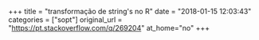 +++
title = "transformação de string's no R"
date = "2018-01-15 12:03:43"
categories = ["sopt"]
original_url = "https://pt.stackoverflow.com/q/269204"
at_home="no"
+++

